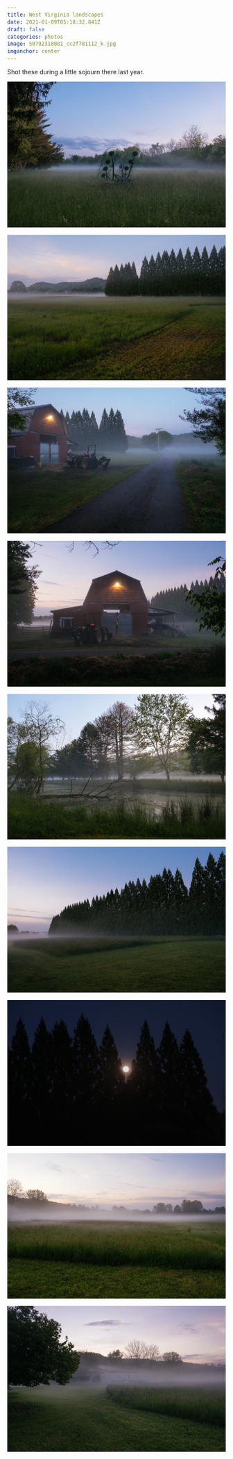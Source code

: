 ```yaml
---
title: West Virginia landscapes
date: 2021-01-09T05:18:32.841Z
draft: false
categories: photos
image: 50792318081_cc2f781112_k.jpg
imganchor: center
---
```

Shot these during a little sojourn there last year.

![](50792318081_cc2f781112_k.jpg)

![](50786093026_f56e70202f_k.jpg)

![](50791570923_d146886caf_k.jpg)

![](50791571518_66eff0e72e_k.jpg)

![](50791572278_575e8ed85b_k.jpg)

![](50791573468_3693ec8b76_k.jpg)

![](50792315826_40f2b7f19b_k.jpg)

![](50792317556_1a5b7b8f51_k.jpg)

![](50792433937_73e047cb3d_k.jpg)